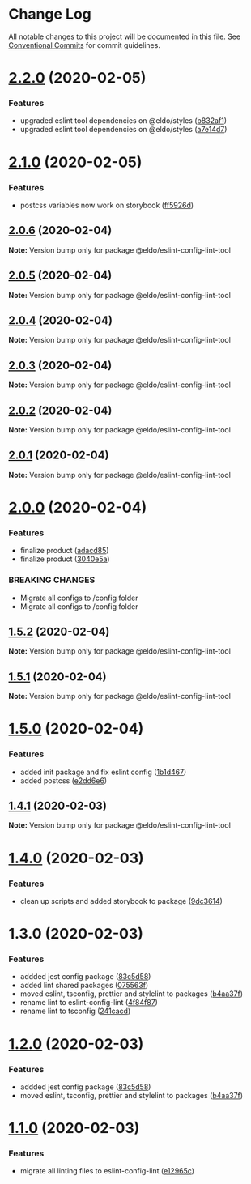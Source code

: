 # Change Log

All notable changes to this project will be documented in this file.
See [Conventional Commits](https://conventionalcommits.org) for commit guidelines.

# [2.2.0](https://github.com/Lilmortal/eldo/compare/@eldo/eslint-config-lint-tool@2.1.0...@eldo/eslint-config-lint-tool@2.2.0) (2020-02-05)


### Features

* upgraded eslint tool dependencies on @eldo/styles ([b832af1](https://github.com/Lilmortal/eldo/commit/b832af12cf48c1e79e792df5c9994dc54522f14e))
* upgraded eslint tool dependencies on @eldo/styles ([a7e14d7](https://github.com/Lilmortal/eldo/commit/a7e14d792e11f04a576f532186e975ae362e3eba))





# [2.1.0](https://github.com/Lilmortal/eldo/compare/@eldo/eslint-config-lint-tool@2.0.6...@eldo/eslint-config-lint-tool@2.1.0) (2020-02-05)


### Features

* postcss variables now work on storybook ([ff5926d](https://github.com/Lilmortal/eldo/commit/ff5926d2ffa985c86e80e131a2af0aa88fab51a2))





## [2.0.6](https://github.com/Lilmortal/eldo/compare/@eldo/eslint-config-lint-tool@2.0.5...@eldo/eslint-config-lint-tool@2.0.6) (2020-02-04)

**Note:** Version bump only for package @eldo/eslint-config-lint-tool





## [2.0.5](https://github.com/Lilmortal/eldo/compare/@eldo/eslint-config-lint-tool@2.0.4...@eldo/eslint-config-lint-tool@2.0.5) (2020-02-04)

**Note:** Version bump only for package @eldo/eslint-config-lint-tool





## [2.0.4](https://github.com/Lilmortal/eldo/compare/@eldo/eslint-config-lint-tool@2.0.3...@eldo/eslint-config-lint-tool@2.0.4) (2020-02-04)

**Note:** Version bump only for package @eldo/eslint-config-lint-tool





## [2.0.3](https://github.com/Lilmortal/eldo/compare/@eldo/eslint-config-lint-tool@2.0.2...@eldo/eslint-config-lint-tool@2.0.3) (2020-02-04)

**Note:** Version bump only for package @eldo/eslint-config-lint-tool





## [2.0.2](https://github.com/Lilmortal/eldo/compare/@eldo/eslint-config-lint-tool@2.0.1...@eldo/eslint-config-lint-tool@2.0.2) (2020-02-04)

**Note:** Version bump only for package @eldo/eslint-config-lint-tool





## [2.0.1](https://github.com/Lilmortal/eldo/compare/@eldo/eslint-config-lint-tool@2.0.0...@eldo/eslint-config-lint-tool@2.0.1) (2020-02-04)

**Note:** Version bump only for package @eldo/eslint-config-lint-tool





# [2.0.0](https://github.com/Lilmortal/eldo/compare/@eldo/eslint-config-lint-tool@1.5.2...@eldo/eslint-config-lint-tool@2.0.0) (2020-02-04)


### Features

* finalize product ([adacd85](https://github.com/Lilmortal/eldo/commit/adacd857ef64ad3ecf39578e5008b507a331f703))
* finalize product ([3040e5a](https://github.com/Lilmortal/eldo/commit/3040e5a35a665859f0b74870a6c7544db64ed399))


### BREAKING CHANGES

* Migrate all configs to /config folder
* Migrate all configs to /config folder





## [1.5.2](https://github.com/Lilmortal/eldo/compare/@eldo/eslint-config-lint-tool@1.5.1...@eldo/eslint-config-lint-tool@1.5.2) (2020-02-04)

**Note:** Version bump only for package @eldo/eslint-config-lint-tool





## [1.5.1](https://github.com/Lilmortal/eldo/compare/@eldo/eslint-config-lint-tool@1.5.0...@eldo/eslint-config-lint-tool@1.5.1) (2020-02-04)

**Note:** Version bump only for package @eldo/eslint-config-lint-tool





# [1.5.0](https://github.com/Lilmortal/eldo/compare/@eldo/eslint-config-lint-tool@1.4.1...@eldo/eslint-config-lint-tool@1.5.0) (2020-02-04)


### Features

* added init package and fix eslint config ([1b1d467](https://github.com/Lilmortal/eldo/commit/1b1d467009a921d89b7a27bd4545080eec954938))
* added postcss ([e2dd6e6](https://github.com/Lilmortal/eldo/commit/e2dd6e668abfec23e771cf7481e1db50bf66db41))





## [1.4.1](https://github.com/Lilmortal/eldo/compare/@eldo/eslint-config-lint-tool@1.4.0...@eldo/eslint-config-lint-tool@1.4.1) (2020-02-03)

**Note:** Version bump only for package @eldo/eslint-config-lint-tool





# [1.4.0](https://github.com/Lilmortal/eldo/compare/@eldo/eslint-config-lint-tool@1.3.0...@eldo/eslint-config-lint-tool@1.4.0) (2020-02-03)


### Features

* clean up scripts and added storybook to package ([9dc3614](https://github.com/Lilmortal/eldo/commit/9dc361414d2c20193e779eb908c218479f53e0cd))





# 1.3.0 (2020-02-03)


### Features

* addded jest config package ([83c5d58](https://github.com/Lilmortal/eldo/commit/83c5d58b7b5fead1336b206aac7566060f5f4dcf))
* added lint shared packages ([075563f](https://github.com/Lilmortal/eldo/commit/075563ff635d0f448cf7453a70730b1f9da86262))
* moved eslint, tsconfig, prettier and stylelint to packages ([b4aa37f](https://github.com/Lilmortal/eldo/commit/b4aa37f757234b4c2fea276b3e496b7cc8762740))
* rename lint to eslint-config-lint ([4f84f87](https://github.com/Lilmortal/eldo/commit/4f84f87570510eac626c26b3aa2ff9ab1e98b81a))
* rename lint to tsconfig ([241cacd](https://github.com/Lilmortal/eldo/commit/241cacd9cfc745dfd954b0f7daad2fa01f69470f))





# [1.2.0](https://github.com/Lilmortal/eldo/compare/@eldo/eslint-config-lint@1.1.0...@eldo/eslint-config-lint@1.2.0) (2020-02-03)


### Features

* addded jest config package ([83c5d58](https://github.com/Lilmortal/eldo/commit/83c5d58b7b5fead1336b206aac7566060f5f4dcf))
* moved eslint, tsconfig, prettier and stylelint to packages ([b4aa37f](https://github.com/Lilmortal/eldo/commit/b4aa37f757234b4c2fea276b3e496b7cc8762740))





# [1.1.0](https://github.com/Lilmortal/eldo/compare/@eldo/eslint-config-lint@1.2.0...@eldo/eslint-config-lint@1.1.0) (2020-02-03)


### Features

* migrate all linting files to eslint-config-lint ([e12965c](https://github.com/Lilmortal/eldo/commit/e12965c28ceeee9e0d69bf8e67051905fbf1dd25))
